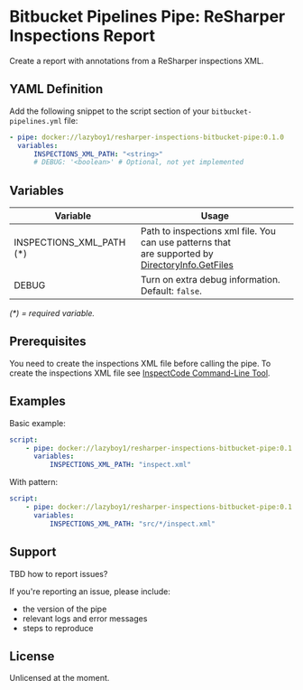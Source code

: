 ﻿# Bitbucket Pipelines Pipe: ReSharper Inspections Report

Create a report with annotations from a ReSharper inspections XML.

## YAML Definition

Add the following snippet to the script section of your `bitbucket-pipelines.yml` file:

```yaml
- pipe: docker://lazyboy1/resharper-inspections-bitbucket-pipe:0.1.0
  variables:
      INSPECTIONS_XML_PATH: "<string>"
      # DEBUG: '<boolean>' # Optional, not yet implemented
```

## Variables

| Variable                  | Usage                                                                                                                                                                                 |
| ------------------------- | ------------------------------------------------------------------------------------------------------------------------------------------------------------------------------------- |
| INSPECTIONS_XML_PATH (\*) | Path to inspections xml file. You can use patterns that <br/> are supported by [DirectoryInfo.GetFiles](https://docs.microsoft.com/en-us/dotnet/api/system.io.directoryinfo.getfiles) |
| DEBUG                     | Turn on extra debug information. Default: `false`.                                                                                                                                    |

_(\*) = required variable._

## Prerequisites

You need to create the inspections XML file before calling the pipe.
To create the inspections XML file see
[InspectCode Command-Line Tool](https://www.jetbrains.com/help/resharper/InspectCode.html).

## Examples

Basic example:

```yaml
script:
    - pipe: docker://lazyboy1/resharper-inspections-bitbucket-pipe:0.1.0
      variables:
          INSPECTIONS_XML_PATH: "inspect.xml"
```

With pattern:

```yaml
script:
    - pipe: docker://lazyboy1/resharper-inspections-bitbucket-pipe:0.1.0
      variables:
          INSPECTIONS_XML_PATH: "src/*/inspect.xml"
```

## Support

TBD how to report issues?

If you're reporting an issue, please include:

-   the version of the pipe
-   relevant logs and error messages
-   steps to reproduce

## License

Unlicensed at the moment.
